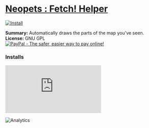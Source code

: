 # [Neopets : Fetch! Helper](.)

[![Install](../../resources/image/install_button.jpg)](../../../../raw/master/scripts/Neopets_Fetch_Helper/117677.user.js)

**Summary:** Automatically draws the parts of the map you've seen.<br />
**License:** GNU GPL<br />
[![PayPal - The safer, easier way to pay online!](https://www.paypalobjects.com/en_US/i/btn/btn_donate_SM.gif "PayPal - The safer, easier way to pay online!")](https://goo.gl/DNfg2w)


### Installs
![Daily installs](http://gm.wesley.eti.br/count.php?id=scripts/Neopets_Fetch_Helper/117677.user.js&type=image)

![Analytics](https://ga-beacon.appspot.com/UA-462297-6/master/Neopets_Fetch_Helper?pixel)

